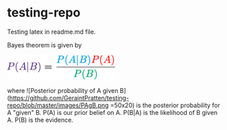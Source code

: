 # testing-repo

Testing latex in readme.md file. 

Bayes theorem is given by

![alt text][bayes]

[bayes]: https://github.com/GeraintPratten/testing-repo/blob/master/images/bayes.png "Bayes theorem"

where ![Posterior probability of A given B](https://github.com/GeraintPratten/testing-repo/blob/master/images/PAgB.png =50x20) is the posterior probability for A "given" B. P(A) is our prior belief on A. P(B|A) is the likelihood of B given A. P(B) is the evidence. 
